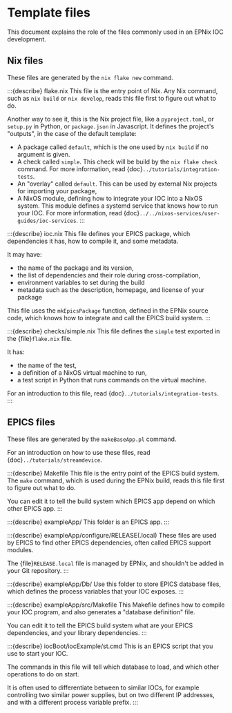 # Template files

This document explains the role of the files commonly used
in an EPNix IOC development.

## Nix files

These files are generated by the `nix flake new` command.

:::{describe} flake.nix
This file is the entry point of Nix.
Any Nix command,
such as `nix build` or `nix develop`,
reads this file first
to figure out what to do.

Another way to see it,
this is the Nix project file,
like a `pyproject.toml`, or `setup.py` in Python,
or `package.json` in Javascript.
It defines the project's "outputs",
in the case of the default template:

- A package called `default`,
  which is the one used by `nix build` if no argument is given.
- A check called `simple`.
  This check will be build by the `nix flake check` command.
  For more information,
  read {doc}`../tutorials/integration-tests`.
- An "overlay" called `default`.
  This can be used by external Nix projects
  for importing your package,
- A NixOS module,
  defining how to integrate your IOC into a NixOS system.
  This module defines a systemd service
  that knows how to run your IOC.
  For more information,
  read {doc}`../../nixos-services/user-guides/ioc-services`.
:::

:::{describe} ioc.nix
This file defines your EPICS package,
which dependencies it has,
how to compile it,
and some metadata.

It may have:

- the name of the package and its version,
- the list of dependencies
  and their role during cross-compilation,
- environment variables to set during the build
- metadata such as the description, homepage, and license of your package

This file uses the `mkEpicsPackage` function,
defined in the EPNix source code,
which knows how to integrate and call the EPICS build system.
:::

:::{describe} checks/simple.nix
This file defines the `simple` test
exported in the {file}`flake.nix` file.

It has:

- the name of the test,
- a definition of a NixOS virtual machine to run,
- a test script in Python that runs commands on the virtual machine.

For an introduction to this file,
read {doc}`../tutorials/integration-tests`.
:::

## EPICS files

These files are generated by the `makeBaseApp.pl` command.

For an introduction on how to use these files,
read {doc}`../tutorials/streamdevice`.

:::{describe} Makefile
This file is the entry point of the EPICS build system.
The `make` command,
which is used during the EPNix build,
reads this file first
to figure out what to do.

You can edit it
to tell the build system which EPICS app depend on which other EPICS app.
:::

:::{describe} exampleApp/
This folder is an EPICS app.
:::

:::{describe} exampleApp/configure/RELEASE(.local)
These files are used by EPICS
to find other EPICS dependencies,
often called EPICS support modules.

The {file}`RELEASE.local` file is managed by EPNix,
and shouldn't be added in your Git repository.
:::

:::{describe} exampleApp/Db/
Use this folder to store EPICS database files,
which defines the process variables
that your IOC exposes.
:::

:::{describe} exampleApp/src/Makefile
This Makefile defines how to compile your IOC program,
and also generates a "database definition" file.

You can edit it to tell the EPICS build system
what are your EPICS dependencies,
and your library dependencies.
:::

:::{describe} iocBoot/iocExample/st.cmd
This is an EPICS script
that you use to start your IOC.

The commands in this file will tell which database to load,
and which other operations to do on start.

It is often used to differentiate between to similar IOCs,
for example controlling two similar power supplies,
but on two different IP addresses,
and with a different process variable prefix.
:::

